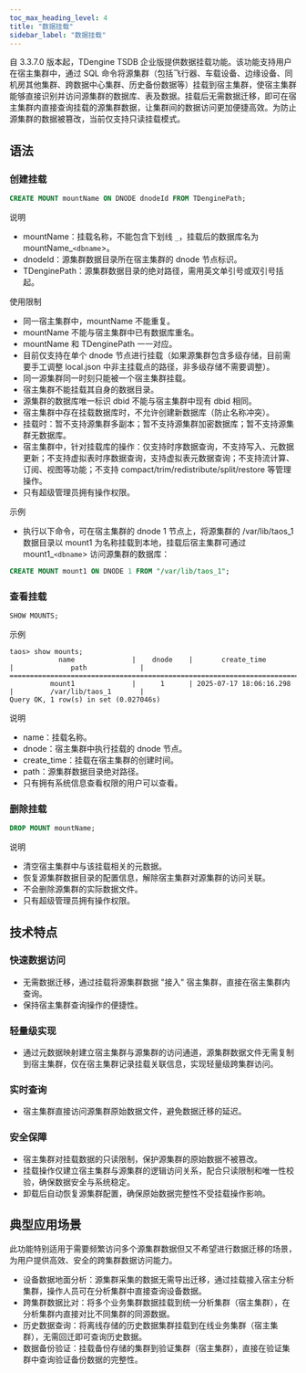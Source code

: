 ```yaml
---
toc_max_heading_level: 4
title: "数据挂载"
sidebar_label: "数据挂载"
---
```


自 3.3.7.0 版本起，TDengine TSDB 企业版提供数据挂载功能。该功能支持用户在宿主集群中，通过 SQL 命令将源集群（包括飞行器、车载设备、边缘设备、同机房其他集群、跨数据中心集群、历史备份数据等）挂载到宿主集群，使宿主集群能够直接识别并访问源集群的数据库、表及数据。挂载后无需数据迁移，即可在宿主集群内直接查询挂载的源集群数据，让集群间的数据访问更加便捷高效。为防止源集群的数据被篡改，当前仅支持只读挂载模式。

## 语法

### 创建挂载

```sql
CREATE MOUNT mountName ON DNODE dnodeId FROM TDenginePath;
```

说明

- mountName：挂载名称，不能包含下划线 `_`，挂载后的数据库名为 mountName_`<dbname`>。
- dnodeId：源集群数据目录所在宿主集群的 dnode 节点标识。
- TDenginePath：源集群数据目录的绝对路径，需用英文单引号或双引号括起。

使用限制

- 同一宿主集群中，mountName 不能重复。
- mountName 不能与宿主集群中已有数据库重名。
- mountName 和 TDenginePath 一一对应。
- 目前仅支持在单个 dnode 节点进行挂载（如果源集群包含多级存储，目前需要手工调整 local.json 中非主挂载点的路径，非多级存储不需要调整）。
- 同一源集群同一时刻只能被一个宿主集群挂载。
- 宿主集群不能挂载其自身的数据目录。
- 源集群的数据库唯一标识 dbid 不能与宿主集群中现有 dbid 相同。
- 宿主集群中存在挂载数据库时，不允许创建新数据库（防止名称冲突）。
- 挂载时：暂不支持源集群多副本；暂不支持源集群加密数据库；暂不支持源集群无数据库。
- 宿主集群中，针对挂载库的操作：仅支持时序数据查询，不支持写入、元数据更新；不支持虚拟表时序数据查询，支持虚拟表元数据查询；不支持流计算、订阅、视图等功能；不支持 compact/trim/redistribute/split/restore 等管理操作。
- 只有超级管理员拥有操作权限。

示例

- 执行以下命令，可在宿主集群的 dnode 1 节点上，将源集群的 /var/lib/taos_1 数据目录以 mount1 为名称挂载到本地，挂载后宿主集群可通过 mount1_`<dbname`> 访问源集群的数据库：

```sql
CREATE MOUNT mount1 ON DNODE 1 FROM "/var/lib/taos_1";
```

### 查看挂载

  ```sql
  SHOW MOUNTS;
  ```

示例

  ```text
  taos> show mounts;
              name              |    dnode    |       create_time       |              path             |
  =======================================================================================================
            mount1              |      1      | 2025-07-17 18:06:16.298 |         /var/lib/taos_1       |
  Query OK, 1 row(s) in set (0.027046s)
  ```

说明

- name：挂载名称。
- dnode：宿主集群中执行挂载的 dnode 节点。
- create_time：挂载在宿主集群的创建时间。
- path：源集群数据目录绝对路径。
- 只有拥有系统信息查看权限的用户可以查看。

### 删除挂载

```sql
DROP MOUNT mountName;
```

说明

- 清空宿主集群中与该挂载相关的元数据。
- 恢复源集群数据目录的配置信息，解除宿主集群对源集群的访问关联。
- 不会删除源集群的实际数据文件。
- 只有超级管理员拥有操作权限。

## 技术特点

### 快速数据访问

- 无需数据迁移，通过挂载将源集群数据 "接入" 宿主集群，直接在宿主集群内查询。
- 保持宿主集群查询操作的便捷性。

### 轻量级实现

- 通过元数据映射建立宿主集群与源集群的访问通道，源集群数据文件无需复制到宿主集群，仅在宿主集群记录挂载关联信息，实现轻量级跨集群访问。

### 实时查询

- 宿主集群直接访问源集群原始数据文件，避免数据迁移的延迟。

### 安全保障

- 宿主集群对挂载数据的只读限制，保护源集群的原始数据不被篡改。
- 挂载操作仅建立宿主集群与源集群的逻辑访问关系，配合只读限制和唯一性校验，确保数据安全与系统稳定。
- 卸载后自动恢复源集群配置，确保原始数据完整性不受挂载操作影响。

## 典型应用场景

此功能特别适用于需要频繁访问多个源集群数据但又不希望进行数据迁移的场景，为用户提供高效、安全的跨集群数据访问能力。

- 设备数据地面分析：源集群采集的数据无需导出迁移，通过挂载接入宿主分析集群，操作人员可在分析集群中直接查询设备数据。
- 跨集群数据比对：将多个业务集群数据挂载到统一分析集群（宿主集群），在分析集群内直接对比不同集群的同源数据。
- 历史数据查询：将离线存储的历史数据集群挂载到在线业务集群（宿主集群），无需回迁即可查询历史数据。
- 数据备份验证：挂载备份存储的集群到验证集群（宿主集群），直接在验证集群中查询验证备份数据的完整性。
